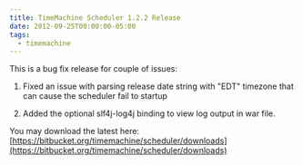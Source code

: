 ```yaml
---
title: TimeMachine Scheduler 1.2.2 Release
date: 2012-09-25T00:00:00-05:00
tags:
  - timemachine
---
```

This is a bug fix release for couple of issues:

 1. Fixed an issue with parsing release date string with "EDT" timezone that can cause the scheduler fail to startup

 2. Added the optional slf4j-log4j binding to view log output in war file.

You may download the latest here: [https://bitbucket.org/timemachine/scheduler/downloads](https://bitbucket.org/timemachine/scheduler/downloads)
